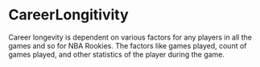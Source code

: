 # CareerLongitivity
Career longevity is dependent on various factors for any players in all the games and so for NBA Rookies. The factors like games played, count of games played, and other statistics of the player during the game.
